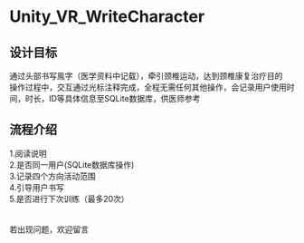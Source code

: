 # Unity_VR_WriteCharacter
##  设计目标
通过头部书写鳯字（医学资料中记载），牵引颈椎运动，达到颈椎康复治疗目的</br>
操作过程中，交互通过光标注释完成，全程无需任何其他操作，会记录用户使用时间，时长，ID等具体信息至SQLite数据库，供医师参考
##  流程介绍
  1.阅读说明</br>
  2.是否同一用户(SQLite数据库操作)</br>
  3.记录四个方向活动范围</br>
  4.引导用户书写</br>
  5.是否进行下次训练（最多20次）</br>
  </br>
  </br>
  若出现问题，欢迎留言
